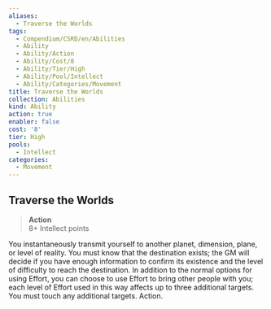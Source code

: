 ```yaml
---
aliases:
  - Traverse the Worlds
tags:
  - Compendium/CSRD/en/Abilities
  - Ability
  - Ability/Action
  - Ability/Cost/8
  - Ability/Tier/High
  - Ability/Pool/Intellect
  - Ability/Categories/Movement
title: Traverse the Worlds
collection: Abilities
kind: Ability
action: true
enabler: false
cost: '8'
tier: High
pools:
  - Intellect
categories:
  - Movement
---
```

## Traverse the Worlds  
>**Action**  
>8+ Intellect points
  
You instantaneously transmit yourself to another planet, dimension, plane, or level of reality. You must know that the destination exists; the GM will decide if you have enough information to confirm its existence and the level of difficulty to reach the destination. In addition to the normal options for using Effort, you can choose to use Effort to bring other people with you; each level of Effort used in this way affects up to three additional targets. You must touch any additional targets. Action.
